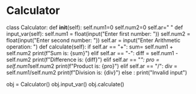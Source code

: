 # Calculator
class Calculator:
    def __init__(self):
        self.num1=0
        self.num2=0
        self.ar=" "
    def input_var(self):
        self.num1 = float(input("Enter first number: "))
        self.num2 = float(input("Enter second number: "))
        self.ar = input("Enter Arithmetic operation: ")
    def calculate(self):
        if self.ar == "+":
            sum= self.num1 + self.num2
            print(f"Sum is: {sum}")
        elif self.ar == "-":
            diff = self.num1 - self.num2
            print(f"Difference is: {diff}")
        elif self.ar == "*":
            pro = self.num1*self.num2
            print(f"Product is: {pro}")
        elif self.ar == "/":
            div = self.num1/self.num2
            print(f"Division is: {div}")
        else :
            print("Invalid input")

obj = Calculator()
obj.input_var()
obj.calculate()
